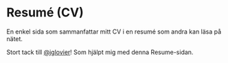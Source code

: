# Resumé (CV)
En enkel sida som sammanfattar mitt CV i en resumé som andra kan läsa på nätet. 


Stort tack till [@jglovier](https://github.com/jglovier)!
Som hjälpt mig med denna Resume-sidan. 
